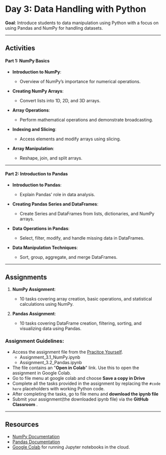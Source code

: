 # Day 3: Data Handling with Python

**Goal**: Introduce students to data manipulation using Python with a focus on using Pandas and NumPy for handling datasets.

---
## Activities

#### Part 1: NumPy Basics
- **Introduction to NumPy**:
  - Overview of NumPy’s importance for numerical operations.
  
- **Creating NumPy Arrays**:
  - Convert lists into 1D, 2D, and 3D arrays.
  
- **Array Operations**:
  - Perform mathematical operations and demonstrate broadcasting.
  
- **Indexing and Slicing**:
  - Access elements and modify arrays using slicing.
  
- **Array Manipulation**:
  - Reshape, join, and split arrays.

---

#### Part 2: Introduction to Pandas
- **Introduction to Pandas**:
  - Explain Pandas' role in data analysis.
  
- **Creating Pandas Series and DataFrames**:
  - Create Series and DataFrames from lists, dictionaries, and NumPy arrays.
  
- **Data Operations in Pandas**:
  - Select, filter, modify, and handle missing data in DataFrames.
  
- **Data Manipulation Techniques**:
  - Sort, group, aggregate, and merge DataFrames.

---

## Assignments

1. **NumPy Assignment**:
   - 10 tasks covering array creation, basic operations, and statistical calculations using NumPy.

2. **Pandas Assignment**:
   - 10 tasks covering DataFrame creation, filtering, sorting, and visualizing data using Pandas.

### Assignment Guidelines:
- Access the assignment file from the [Pracitce Yourself](https://github.com/Nepal-College-of-Information-Technology/AI-Data-Science-Worksop-2024/blob/main/Practice%20Yourself).
  - Assignment_3.1_NumPy.ipynb
  - Assignment_3.2_Pandas.ipynb
- The file contains an "**Open in Colab**" link. Use this to open the assignment in Google Colab.
- Go to file menu at google colab and choose **Save a copy in Drive**
- Complete all the tasks provided in the assignment by replacing the `#code here` placeholders with working Python code.
- After completing the tasks, go to file menu and **download the ipynb file**
- Submit your assignment(the downloaded ipynb file) via the **GitHub Classroom** .

---

## Resources

- [NumPy Documentation](https://numpy.org/doc/stable/)
- [Pandas Documentation](https://pandas.pydata.org/docs/)
- [Google Colab](https://colab.research.google.com/) for running Jupyter notebooks in the cloud.

